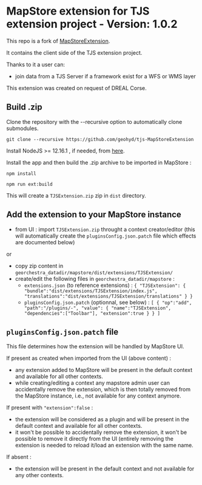 # MapStore extension for TJS extension project - Version: 1.0.2
 
This repo is a fork of [MapStoreExtension](https://github.com/geosolutions-it/MapStoreExtension).

It contains the client side of the TJS extension project.

Thanks to it a user can:
 - join data from a TJS Server if a framework exist for a WFS or WMS layer

This extension was created on request of DREAL Corse.

## Build .zip

Clone the repository with the --recursive option to automatically clone submodules.

`git clone --recursive https://github.com/geohyd/tjs-MapStoreExtension`

Install NodeJS >= 12.16.1 , if needed, from [here](https://nodejs.org/en/download/releases/).


Install the app and then build the .zip archive to be imported in MapStore :

`npm install`

`npm run ext:build`
 
 This will create a `TJSExtension.zip` zip in `dist` directory.
 
## Add the extension to your MapStore instance 
 
 - from UI : import `TJSExtension.zip` throught a context creator/editor (this will automatically create the `pluginsConfig.json.patch` file which effects are documented below)
   
 or 
 - copy zip content in `georchestra_datadir/mapstore/dist/extensions/TJSExtension/`
 - create/edit the following files in `georchestra_datadir/mapstore` :
      - `extensions.json` (to reference extensions) : 
        `{
          "TJSExtension": {
            "bundle":"dist/extensions/TJSExtension/index.js",
            "translations":"dist/extensions/TJSExtension/translations"
          }
        }`
      - `pluginsConfig.json.patch` (optionnal, see below) :
        `[
           {
             "op":"add",
             "path":"/plugins/-",
             "value": {
               "name":"TJSExtension",
               "dependencies":["Toolbar"],
               "extension":true
             }
           }
         ]`

## `pluginsConfig.json.patch` file 

This file determines how the extension will be handled by MapStore UI.

If present as created when imported from the UI (above content) :
- any extension added to MapStore will be present in the default context and available for all other contexts.
- while creating/editing a context any mapstore admin user can accidentally remove the extension, which is then totally removed from the MapStore instance, i.e., not available for any context anymore.

If present with `"extension":false` :
- the extension will be considered as a plugin and will be present in the default context and available for all other contexts.
- it won't be possible to accidentally remove the extension, it won't be possible to remove it directly from the UI (entirely removing the extension is needed to reload it/load an extension with the same name.

If absent :
- the extension will be present in the default context and not available for any other contexts.



